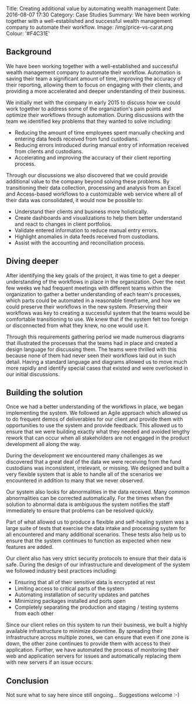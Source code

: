 Title: Creating additional value by automating wealth management
Date: 2016-08-07 17:30
Category: Case Studies
Summary: We have been working together with a well-established and successful wealth management company to automate their workflow.
Image: /img/price-vs-carat.png
Colour: '#F4C31E'

## Background

We have been working together with a well-established and successful wealth management company to automate their workflow. Automation is saving their team a significant amount of time, improving the accuracy of their reporting, allowing them to focus on engaging with their clients, and providing a more accelerated and deeper understanding of their business.

We initially met with the company in early 2015 to discuss how we could work together to address some of the organization's pain points and optimize their workflows through automation. During discussions with the team we identified key problems that they wanted to solve including:

- Reducing the amount of time employees spent manually checking and entering data feeds received from fund custodians.
- Reducing errors introduced during manual entry of information received from clients and custodians.
- Accelerating and improving the accuracy of their client reporting process.

Through our discussions we also discovered that we could provide additional value to the company beyond solving these problems. By transitioning their data collection, processing and analysis from an Excel and Access-based workflows to a customizable web service where all of their data was consolidated, it would now be possible to:

- Understand their clients and business more holistically.
- Create dashboards and visualizations to help them better understand and react to changes in client portfolios.
- Validate entered information to reduce manual entry errors.
- Highlight anomalies in data feeds received from custodians.
- Assist with the accounting and reconciliation process.

## Diving deeper
After identifying the key goals of the project, it was time to get a deeper understanding of the workflows in place in the organization. Over the next few weeks we had frequent meetings with different teams within the organization to gather a better understanding of each team's processes, which parts could be automated in a reasonable timeframe, and how we could preserve their workflows in the new system. Preserving their workflows was key to creating a successful system that the teams would be comfortable transitioning to use. We knew that if the system felt too foreign or disconnected from what they knew, no one would use it.

Through this requirements gathering period we made numerous diagrams that illustrated the processes that the teams had in place and created a design language for discussing them. The teams were thrilled with this because none of them had never seen their workflows laid out in such detail. Having a standard language and diagrams allowed us to move much more rapidly and identify special cases that existed and were overlooked in our initial discussions.

## Building the solution
Once we had a better understanding of the workflows in place, we began implementing the system. We followed an Agile approach which allowed us to do frequent demos of deliverables for our client and provide them with opportunities to use the system and provide feedback. This allowed us to ensure that we were building exactly what they needed and avoided lengthy rework that can occur when all stakeholders are not engaged in the product development all along the way.

During the development we encountered many challenges as we discovered that a great deal of the data we were receiving from the fund custodians was inconsistent, irrelevant, or missing. We designed and built a very flexible system that is able to handle all of the scenarios we encountered in addition to many that we never observed.

Our system also looks for abnormalities in the data received. Many common abnormalities can be corrected automatically. For the times when the solution to abnormal data is ambiguous the system notifies the staff immediately to ensure that problems can be resolved quickly.

Part of what allowed us to produce a flexible and self-healing system was a large suite of tests that exercise the data intake and processing system for all encountered and many additional scenarios. These tests also help us to ensure that the system continues to function as expected when new features are added.

Our client also has very strict security protocols to ensure that their data is safe. During the design of our infrastructure and development of the system we followed industry best practices including:
- Ensuring that all of their sensitive data is encrypted at rest
- Limiting access to critical parts of the system
- Automating installation of security updates and patches
- Minimizing packages installed and ports open
- Completely separating the production and staging / testing systems from each other

Since our client relies on this system to run their business, we built a highly available infrastructure to minimize downtime. By spreading their infrastructure across multiple zones, we can ensure that even if one zone is down, the other zone continues to provide them with access to their application. Further, we have automated the process of monitoring their web and application servers for issues and automatically replacing them with new servers if an issue occurs.

## Conclusion
Not sure what to say here since still ongoing... Suggestions welcome :-)

